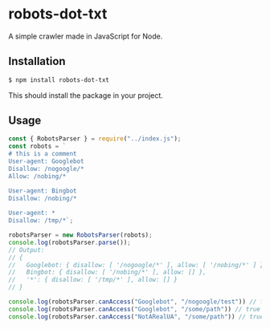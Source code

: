 # robots-dot-txt

A simple crawler made in JavaScript for Node.

## Installation

```bash
$ npm install robots-dot-txt
```

This should install the package in your project.

## Usage

```javascript
const { RobotsParser } = require("../index.js");
const robots = `
# this is a comment
User-agent: Googlebot
Disallow: /nogoogle/*
Allow: /nobing/*

User-agent: Bingbot
Disallow: /nobing/*
    
User-agent: *
Disallow: /tmp/*`;

robotsParser = new RobotsParser(robots);
console.log(robotsParser.parse());
// Output:
// {
//   Googlebot: { disallow: [ '/nogoogle/*' ], allow: [ '/nobing/*' ] },
//   Bingbot: { disallow: [ '/nobing/*' ], allow: [] },
//   '*': { disallow: [ '/tmp/*' ], allow: [] }
// }

console.log(robotsParser.canAccess("Googlebot", "/nogoogle/test")) // false
console.log(robotsParser.canAccess("Googlebot", "/some/path")) // true
console.log(robotsParser.canAccess("NotARealUA", "/some/path")) // true
```

